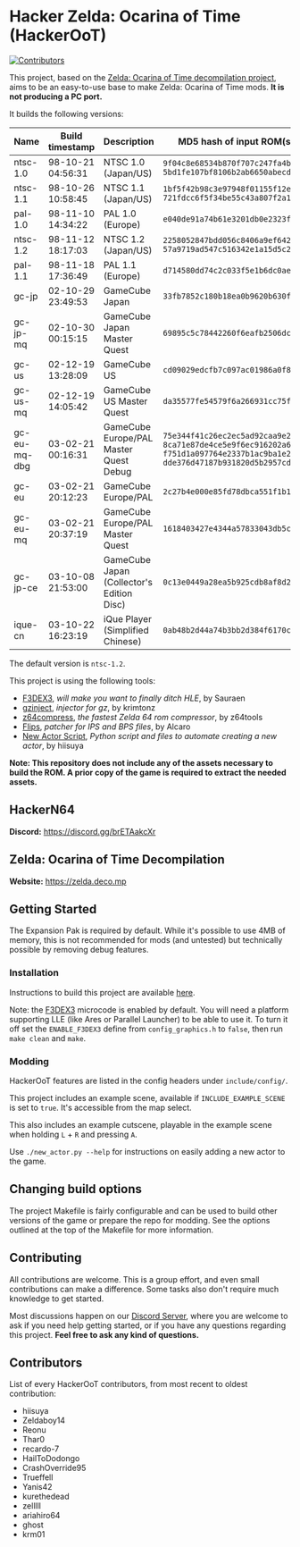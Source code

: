 # Hacker Zelda: Ocarina of Time (HackerOoT)

[![Contributors][contributors-badge]][contributors]

[contributors]: https://github.com/HackerN64/HackerOoT/graphs/contributors
[contributors-badge]: https://img.shields.io/github/contributors/HackerN64/HackerOoT

This project, based on the [Zelda: Ocarina of Time decompilation project](https://github.com/zeldaret/oot/), aims to be an easy-to-use base to make Zelda: Ocarina of Time mods. **It is not producing a PC port.**

It builds the following versions:

| Name         | Build timestamp   | Description                               | MD5 hash of input ROM(s) |
|--------------|-------------------|-------------------------------------------|--------------------------|
| ntsc-1.0     | 98-10-21 04:56:31 | NTSC 1.0 (Japan/US)                       | `9f04c8e68534b870f707c247fa4b50fc`<br>`5bd1fe107bf8106b2ab6650abecd54d6` |
| ntsc-1.1     | 98-10-26 10:58:45 | NTSC 1.1 (Japan/US)                       | `1bf5f42b98c3e97948f01155f12e2d88`<br>`721fdcc6f5f34be55c43a807f2a16af4` |
| pal-1.0      | 98-11-10 14:34:22 | PAL 1.0 (Europe)                          | `e040de91a74b61e3201db0e2323f768a` |
| ntsc-1.2     | 98-11-12 18:17:03 | NTSC 1.2 (Japan/US)                       | `2258052847bdd056c8406a9ef6427f13`<br>`57a9719ad547c516342e1a15d5c28c3d` |
| pal-1.1      | 98-11-18 17:36:49 | PAL 1.1 (Europe)                          | `d714580dd74c2c033f5e1b6dc0aeac77` |
| gc-jp        | 02-10-29 23:49:53 | GameCube Japan                            | `33fb7852c180b18ea0b9620b630f413f` |
| gc-jp-mq     | 02-10-30 00:15:15 | GameCube Japan Master Quest               | `69895c5c78442260f6eafb2506dc482a` |
| gc-us        | 02-12-19 13:28:09 | GameCube US                               | `cd09029edcfb7c097ac01986a0f83d3f` |
| gc-us-mq     | 02-12-19 14:05:42 | GameCube US Master Quest                  | `da35577fe54579f6a266931cc75f512d` |
| gc-eu-mq-dbg | 03-02-21 00:16:31 | GameCube Europe/PAL Master Quest Debug    | `75e344f41c26ec2ec5ad92caa9e25629`<br>`8ca71e87de4ce5e9f6ec916202a623e9`<br>`f751d1a097764e2337b1ac9ba1e27699`<br>`dde376d47187b931820d5b2957cded14` |
| gc-eu        | 03-02-21 20:12:23 | GameCube Europe/PAL                       | `2c27b4e000e85fd78dbca551f1b1c965` |
| gc-eu-mq     | 03-02-21 20:37:19 | GameCube Europe/PAL Master Quest          | `1618403427e4344a57833043db5ce3c3` |
| gc-jp-ce     | 03-10-08 21:53:00 | GameCube Japan (Collector's Edition Disc) | `0c13e0449a28ea5b925cdb8af8d29768` |
| ique-cn      | 03-10-22 16:23:19 | iQue Player (Simplified Chinese)          | `0ab48b2d44a74b3bb2d384f6170c2742` |

The default version is `ntsc-1.2`.

This project is using the following tools:
- [F3DEX3](https://github.com/HackerN64/F3DEX3), *will make you want to finally ditch HLE*, by Sauraen
- [gzinject](https://github.com/krimtonz/gzinject), *injector for gz*, by krimtonz
- [z64compress](https://github.com/z64tools/z64compress), *the fastest Zelda 64 rom compressor*, by z64tools
- [Flips](https://github.com/Alcaro/Flips), *patcher for IPS and BPS files*, by Alcaro
- [New Actor Script](https://github.com/hiisuya/oot_new_actor), *Python script and files to automate creating a new actor*, by hiisuya

**Note: This repository does not include any of the assets necessary to build the ROM. A prior copy of the game is required to extract the needed assets.**

## HackerN64

**Discord:** <https://discord.gg/brETAakcXr>

## Zelda: Ocarina of Time Decompilation

**Website:** <https://zelda.deco.mp>

## Getting Started

The Expansion Pak is required by default. While it's possible to use 4MB of memory, this is not recommended for mods (and untested) but technically possible by removing debug features.

### Installation

Instructions to build this project are available [here](INSTALLATION.md).

Note: the [F3DEX3](https://github.com/HackerN64/F3DEX3) microcode is enabled by default. You will need a platform supporting LLE (like Ares or Parallel Launcher) to be able to use it. To turn it off set the ``ENABLE_F3DEX3`` define from ``config_graphics.h`` to ``false``, then run ``make clean`` and ``make``.

### Modding

HackerOoT features are listed in the config headers under ``include/config/``.

This project includes an example scene, available if ``INCLUDE_EXAMPLE_SCENE`` is set to ``true``. It's accessible from the map select.

This also includes an example cutscene, playable in the example scene when holding ``L`` + ``R`` and pressing ``A``.

Use ``./new_actor.py --help`` for instructions on easily adding a new actor to the game.

## Changing build options

The project Makefile is fairly configurable and can be used to build other versions of the game or prepare the repo for modding.
See the options outlined at the top of the Makefile for more information.

## Contributing

All contributions are welcome. This is a group effort, and even small contributions can make a difference.
Some tasks also don't require much knowledge to get started.

Most discussions happen on our [Discord Server](https://discord.gg/brETAakcXr), where you are welcome to ask if you need help getting started, or if you have any questions regarding this project. **Feel free to ask any kind of questions.**

## Contributors

List of every HackerOoT contributors, from most recent to oldest contribution:

- hiisuya
- Zeldaboy14
- Reonu
- Thar0
- recardo-7
- HailToDodongo
- CrashOverride95
- Trueffell
- Yanis42
- kurethedead
- zelllll
- ariahiro64
- ghost
- krm01
